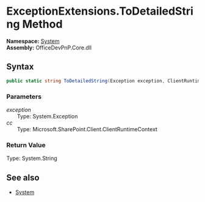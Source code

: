 # ExceptionExtensions.ToDetailedString Method  
  

**Namespace:** [System](System.md)  
**Assembly:** OfficeDevPnP.Core.dll  
## Syntax
```C#
public static string ToDetailedString(Exception exception, ClientRuntimeContext cc)
```
### Parameters
*exception*  
&emsp;&emsp;Type: System.Exception  
*cc*  
&emsp;&emsp;Type: Microsoft.SharePoint.Client.ClientRuntimeContext  
### Return Value
Type: System.String  

## See also
- [System](System.md)
